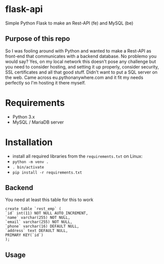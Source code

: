 # flask-api
Simple Python Flask to make an Rest-API (fe) and MySQL (be)

## Purpose of this repo
So I was fooling around with Python and wanted to make a Rest-API as front-end that communicates with a backend database. 
No problemo you would say? Yes, on my local network this doesn't pose any challenge but you need to consider hosting, and setting it up properly, consider security, SSL certificates and all that good stuff. Didn't want to put a SQL server on the web. 
Came across eu.pythonanywhere.com and it fit my needs perfectly so I'm hosting it there myself.

# Requirements
- Python 3.x 
- MySQL / MariaDB server

# Installation 
- install all required libraries from the ```requirements.txt``` on Linux:
- ```python -m venv .```
- ```. bin/activate```
- ```pip install -r requirements.txt```

## Backend 

You need at least this table for this to work
```
create table `rest_emp` (
`id` int(11) NOT NULL AUTO_INCREMENT,
`name` varchar(255) NOT NULL,
`email` varchar(255) NOT NULL,
`phone` varchar(16) DEFAULT NULL,
`address` text DEFAULT NULL,
PRIMARY KEY(`id`)
);
```

## Usage
